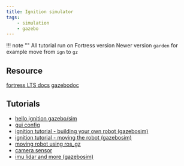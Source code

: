 ```yaml
---
title: Ignition simulator
tags:
    - simulation
    - gazebo
---
```

!!! note ""
    All tutorial run on Fortress version
    Newer version `garden` for example move from `ign` to `gz` 
     

## Resource 
[fortress LTS docs](https://gazebosim.org/docs/fortress)
[gazebodoc](https://gazebosim.org/api/sim/6/resources.html)


## Tutorials
- [hello ignition gazebo/sim](hello.md)
- [gui config](gui-control.md)
- [ignition tutorial - building your own robot (gazebosim)](https://github.com/gazebosim/docs/blob/master/fortress/building_robot.md)
- [ignition tutorial - moving the robot (gazebosim)](https://github.com/gazebosim/docs/blob/master/fortress/moving_robot.md)
- [moving robot using ros_gz](moving_robot_ex.md)
- [camera sensor](sensors/camera.md)
- [imu lidar and more (gazebosim)](https://github.com/gazebosim/docs/blob/master/fortress/sensors.md)

